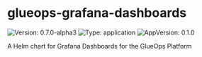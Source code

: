 # glueops-grafana-dashboards

![Version: 0.7.0-alpha3](https://img.shields.io/badge/Version-0.7.0--alpha3-informational?style=flat-square) ![Type: application](https://img.shields.io/badge/Type-application-informational?style=flat-square) ![AppVersion: 0.1.0](https://img.shields.io/badge/AppVersion-0.1.0-informational?style=flat-square)

A Helm chart for Grafana Dashboards for the GlueOps Platform

